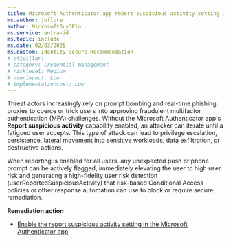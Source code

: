```yaml
---
title: Microsoft Authenticator app report suspicious activity setting is enabled
ms.author: joflore
author: MicrosoftGuyJFlo
ms.service: entra-id
ms.topic: include
ms.date: 02/03/2025
ms.custom: Identity-Secure-Recommendation
# sfipillar: 
# category: Credential management
# risklevel: Medium
# userimpact: Low
# implementationcost: Low
---
```

Threat actors increasingly rely on prompt bombing and real-time phishing proxies to coerce or trick users into approving fraudulent multifactor authentication (MFA) challenges. Without the Microsoft Authenticator app's **Report suspicious activity** capability enabled, an attacker can iterate until a fatigued user accepts. This type of attack can lead to privilege escalation, persistence, lateral movement into sensitive workloads, data exfiltration, or destructive actions.

When reporting is enabled for all users, any unexpected push or phone prompt can be actively flagged, immediately elevating the user to high user risk and generating a high-fidelity user risk detection (userReportedSuspiciousActivity) that risk-based Conditional Access policies or other response automation can use to block or require secure remediation. 

**Remediation action**

- [Enable the report suspicious activity setting in the Microsoft Authenticator app](/entra/identity/authentication/howto-mfa-mfasettings#report-suspicious-activity)
